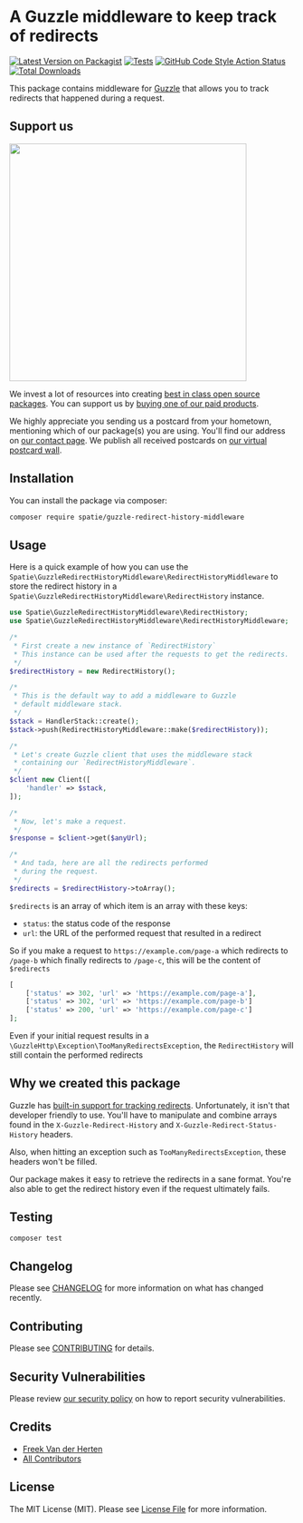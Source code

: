 # A Guzzle middleware to keep track of redirects

[![Latest Version on Packagist](https://img.shields.io/packagist/v/spatie/guzzle-redirect-history-middleware.svg?style=flat-square)](https://packagist.org/packages/spatie/guzzle-redirect-history-middleware)
[![Tests](https://github.com/spatie/guzzle-redirect-history-middleware/actions/workflows/run-tests.yml/badge.svg)](https://github.com/spatie/guzzle-redirect-history-middleware/actions/workflows/run-tests.yml)
[![GitHub Code Style Action Status](https://img.shields.io/github/workflow/status/spatie/guzzle-redirect-history-middleware/Check%20&%20fix%20styling?label=code%20style)](https://github.com/spatie/guzzle-redirect-history-middleware/actions?query=workflow%3A"Check+%26+fix+styling"+branch%3Amaster)
[![Total Downloads](https://img.shields.io/packagist/dt/spatie/guzzle-redirect-history-middleware.svg?style=flat-square)](https://packagist.org/packages/spatie/guzzle-redirect-history-middleware)

This package contains middleware for [Guzzle](https://docs.guzzlephp.org/en/stable/) that allows you to track redirects that happened during a request.

## Support us

[<img src="https://github-ads.s3.eu-central-1.amazonaws.com/guzzle-redirect-history-middleware.jpg?t=1" width="419px" />](https://spatie.be/github-ad-click/guzzle-redirect-history-middleware)

We invest a lot of resources into creating [best in class open source packages](https://spatie.be/open-source). You can support us by [buying one of our paid products](https://spatie.be/open-source/support-us).

We highly appreciate you sending us a postcard from your hometown, mentioning which of our package(s) you are using. You'll find our address on [our contact page](https://spatie.be/about-us). We publish all received postcards on [our virtual postcard wall](https://spatie.be/open-source/postcards).

## Installation

You can install the package via composer:

```bash
composer require spatie/guzzle-redirect-history-middleware
```

## Usage

Here is a quick example of how you can use the `Spatie\GuzzleRedirectHistoryMiddleware\RedirectHistoryMiddleware` to store the redirect history in a `Spatie\GuzzleRedirectHistoryMiddleware\RedirectHistory` instance.

```php
use Spatie\GuzzleRedirectHistoryMiddleware\RedirectHistory;
use Spatie\GuzzleRedirectHistoryMiddleware\RedirectHistoryMiddleware;

/*
 * First create a new instance of `RedirectHistory`
 * This instance can be used after the requests to get the redirects.
 */
$redirectHistory = new RedirectHistory();

/*
 * This is the default way to add a middleware to Guzzle
 * default middleware stack.
 */
$stack = HandlerStack::create();
$stack->push(RedirectHistoryMiddleware::make($redirectHistory));

/*
 * Let's create Guzzle client that uses the middleware stack
 * containing our `RedirectHistoryMiddleware`.
 */
$client new Client([
    'handler' => $stack,
]);

/*
 * Now, let's make a request.
 */
$response = $client->get($anyUrl);

/*
 * And tada, here are all the redirects performed
 * during the request.
 */
$redirects = $redirectHistory->toArray();
````

`$redirects` is an array of which item is an array with these keys:
- `status`: the status code of the response
- `url`: the URL of the performed request that resulted in a redirect

So if you make a request to `https://example.com/page-a` which redirects to `/page-b` which finally redirects to `/page-c`, this will be the content of `$redirects`

```php
[
    ['status' => 302, 'url' => 'https://example.com/page-a'],
    ['status' => 302, 'url' => 'https://example.com/page-b']
    ['status' => 200, 'url' => 'https://example.com/page-c']
];
```

Even if your initial request results in a `\GuzzleHttp\Exception\TooManyRedirectsException`, the `RedirectHistory` will still contain the performed redirects

## Why we created this package

Guzzle has [built-in support for tracking redirects](https://docs.guzzlephp.org/en/stable/request-options.html#allow-redirects). Unfortunately, it isn't that developer friendly to use. You'll have to manipulate and combine arrays found in the `X-Guzzle-Redirect-History` and `X-Guzzle-Redirect-Status-History` headers.

Also, when hitting an exception such as `TooManyRedirectsException`, these headers won't be filled.

Our package makes it easy to retrieve the redirects in a sane format. You're also able to get the redirect history even if the request ultimately fails.

## Testing

```bash
composer test
```

## Changelog

Please see [CHANGELOG](CHANGELOG.md) for more information on what has changed recently.

## Contributing

Please see [CONTRIBUTING](.github/CONTRIBUTING.md) for details.

## Security Vulnerabilities

Please review [our security policy](../../security/policy) on how to report security vulnerabilities.

## Credits

- [Freek Van der Herten](https://github.com/freekmurze)
- [All Contributors](../../contributors)

## License

The MIT License (MIT). Please see [License File](LICENSE.md) for more information.
